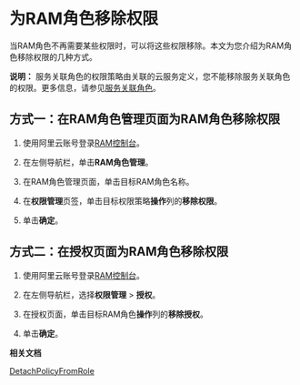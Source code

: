# 为RAM角色移除权限

当RAM角色不再需要某些权限时，可以将这些权限移除。本文为您介绍为RAM角色移除权限的几种方式。

**说明：** 服务关联角色的权限策略由关联的云服务定义，您不能移除服务关联角色的权限。更多信息，请参见[服务关联角色](/intl.zh-CN/角色管理/服务关联角色.md)。

## 方式一：在RAM角色管理页面为RAM角色移除权限

1.  使用阿里云账号登录[RAM控制台](https://ram.console.aliyun.com/)。

2.  在左侧导航栏，单击**RAM角色管理**。

3.  在RAM角色管理页面，单击目标RAM角色名称。

4.  在**权限管理**页签，单击目标权限策略**操作**列的**移除权限**。

5.  单击**确定**。


## 方式二：在授权页面为RAM角色移除权限

1.  使用阿里云账号登录[RAM控制台](https://ram.console.aliyun.com/)。

2.  在左侧导航栏，选择**权限管理** \> **授权**。

3.  在授权页面，单击目标RAM角色**操作**列的**移除授权**。

4.  单击**确定**。


**相关文档**  


[DetachPolicyFromRole](/intl.zh-CN/API参考/API参考（RAM）/权限策略管理接口/DetachPolicyFromRole.md)

